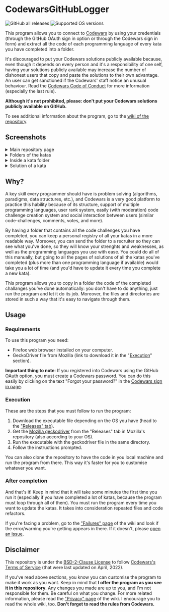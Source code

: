 # CodewarsGitHubLogger
![GitHub all releases](https://img.shields.io/github/downloads/JoseDeFreitas/CodewarsGitHubLogger/total)
![Supported OS versions](https://img.shields.io/badge/for-Windows%2C%20MacOS%2C%20Linux-blue)

This program allows you to connect to [Codewars](https://www.codewars.com) by using your credentials
(through the GitHub OAuth sign in option or through the Codewars sign in form) and extract all the
code of each programming language of every kata you have completed into a folder.

It's discouraged to put your Codewars solutions publicly available because, even though it depends
on every person and it's a responsibility of one self, having your solutions publicly available may
increase the number of dishonest users that copy and paste the solutions to their own advantage. An user
can get sanctioned if the Codewars' staff notice an unusual behaviour. Read the
[Codewars Code of Conduct](https://docs.codewars.com/community/rules/) for more information (especially
the last rule).

**Although it's not prohibited, please: don't put your Codewars solutions publicly available on GitHub.**

To see additional information about the program, go to the
[wiki of the repository](https://github.com/JoseDeFreitas/CodewarsGitHubLogger/wiki).

## Screenshots

<details>
   <summary>Main repository page</summary>
   <img src="https://user-images.githubusercontent.com/37962411/168847084-a6d12825-881e-414c-8ae3-0c7655c7a63a.png">
</details>

<details>
   <summary>Folders of the katas</summary>
   <img src="https://user-images.githubusercontent.com/37962411/168847279-53692969-6a12-4b2e-8ed6-85b929d49beb.png">
</details>

<details>
   <summary>Inside a kata folder</summary>
   <img src="https://user-images.githubusercontent.com/37962411/168847303-9f71d056-5888-489d-804d-12c0b330ad91.png">
</details>

<details>
   <summary>Solution of a kata</summary>
   <img src="https://user-images.githubusercontent.com/37962411/168847325-97818ed9-da90-4dda-bb41-cbaa6b04cc2c.png">
</details>

## Why?

A key skill every programmer should have is problem solving (algorithms, paradigms, data structures,
etc.), and Codewars is a very good platform to practice this hability because of its structure, support
of multiple programming languages, user rank system, easily (with moderation) code challenge creation
system and social interaction between users (similar code-challenges, comments, votes, and more).

By having a folder that contains all the code challenges you have completed, you can keep a personal
registry of all your katas in a more readable way. Moreover, you can send the folder to a recruiter so
they can see what you've done, so they will know your strenghts and weaknesses, as well as the
programming languages you use with ease. You could do all of this manually, but going to all the pages
of solutions of all the katas you've completed (plus more than one programming language if available)
would take you a lot of time (and you'd have to update it every time you complete a new kata).

This program allows you to copy in a folder the code of the completed challanges you've done
automatically: you don't have to do anything, just run the program and let it do its job. Moreover,
the files and directories are stored in such a way that it's easy to navigate through them.

## Usage

### Requirements

To use this program you need:

- Firefox web browser installed on your computer.
- GeckoDriver file from Mozilla (link to download it in the "[Execution](#execution)" section).

**Important thing to note**: If you registered into Codewars using the GitHub OAuth option, you must
create a Codewars password. You can do this easily by clicking on the text "Forgot your password?"
in the [Codewars sign in page](https://www.codewars.com/users/sign_in).

### Execution

These are the steps that you must follow to run the program:
1. Download the executable file depending on the OS you have (head to the ["Releases" tab](https://github.com/JoseDeFreitas/CodewarsGitHubLogger/releases)).
2. Get the [Mozilla geckodriver](https://github.com/mozilla/geckodriver/releases) from the "Releases" tab in Mozilla's repository (also according to your OS).
3. Run the executable with the geckodriver file in the same directory.
4. Follow the instructions prompted.

You can also clone the repository to have the code in you local machine and run the program from there.
This way it's faster for you to customise whatever you want.

### After completion

And that's it! Keep in mind that it will take some minutes the first time you run it (especially if you
have completed a lot of katas, because the program must loop through all of them). You must run the
program every time you want to update the katas. It takes into consideration repeated files and code
refactors.

If you're facing a problem, go to the ["Failures" page](https://github.com/JoseDeFreitas/CodewarsGitHubLogger/wiki/Errors)
of the wiki and look if the error/warning you're getting appears in there. If it doesn't, please
[open an issue](https://github.com/JoseDeFreitas/CodewarsGitHubLogger/issues/new?assignees=&labels=bug&template=bug_report.yaml).

## Disclaimer

This repository is under the [BSD-2-Clause License](LICENSE) to follow
[Codewars's Terms of Service](https://www.codewars.com/about/terms-of-service) (that were last updated
on April, 2022).

If you've read above sections, you know you can customise the program to make it work as you want. Keep in
mind that **I offer the program as you see it in this repository**. Any changes you made are up to you,
and I'm not responsible for them. Be careful on what you change. For more related information, please read
the ["Privacy" page](https://github.com/JoseDeFreitas/CodewarsGitHubLogger/wiki/Privacy) of the wiki. I
encourage you to read the whole wiki, too. **Don't forget to read the rules from Codewars.**
